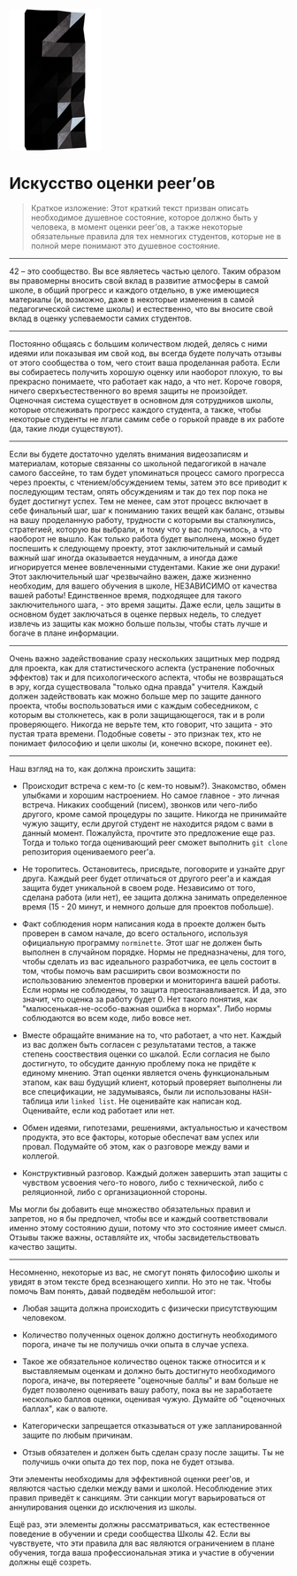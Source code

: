 ![pageimage](src/page1image3852832-small-13.png)

# Искусство оценки peer’ов #

> Краткое изложение: Этот краткий текст призван описать необходимое душевное состояние, которое должно быть у человека, в момент оценки peer’ов, а также некоторые обязательные правила для тех немногих студентов, которые не в полной мере понимают это душевное состояние.

------------

42 – это сообщество. Вы все являетесь частью целого. Таким образом вы правомерны вносить свой вклад в развитие атмосферы в самой школе, в общий прогресс и каждого отдельно, в уже имеющиеся материалы (и, возможно, даже в некоторые изменения в самой педагогической системе школы) и естественно, что вы вносите свой вклад в оценку успеваемости самих студентов.

------------

Постоянно общаясь с большим количеством людей, делясь с ними идеями или показывая им свой код, вы всегда будете получать отзывы от этого сообщества о том, чего стоит ваша проделанная работа. Если вы собираетесь получить хорошую оценку или наоборот плохую, то вы прекрасно понимаете, что работает как надо, а что нет. Короче говоря, ничего сверхъестественного во время защиты не произойдет. Оценочная система существует в основном для сотрудников школы, которые отслеживать прогресс каждого студента, а также, чтобы некоторые студенты не лгали самим себе о горькой правде в их работе (да, такие люди существуют).

------------

Если вы будете достаточно уделять внимания видеозаписям и материалам, которые связанны со школьной педагогикой в начале самого бассейне, то там будет упоминаться процесс самого прогресса через проекты, с чтением/обсуждением темы, затем это все приводит к последующим тестам, опять обсуждениям и так до тех пор пока не будет достигнут успех. Тем не менее, сам этот процесс включает в себе финальный шаг, шаг к пониманию таких вещей как баланс, отзывы на вашу проделанную работу, трудности с которыми вы сталкнулись, стратегией, которую вы выбрали, и тому что у вас получилось, а что наоборот не вышло. Как только работа будет выполнена, можно будет поспешить к следующему проекту, этот заключительный и самый важный шаг иногда оказывается неудачным, а иногда даже игнорируется менее вовлеченными студентами. Какие же они дураки! Этот заключительный шаг чрезвычайно важен, даже жизненно необходим, для вашего обучения в школе, НЕЗАВИСИМО от качества вашей работы! Единственное время, подходящее для такого заключительного шага, - это время защиты. Даже если, цель защиты в основном будет заключаться в оценке первых недель, то следует извлечь из защиты как можно больше пользы, чтобы стать лучше и богаче в плане информации.

------------

Очень важно задействование сразу нескольких защитных мер подряд для проекта, как для статистического аспекта (устранение побочных эффектов) так и для психологического аспекта, чтобы не возвращаться в эру, когда существовала "только одна правда" учителя. Каждый должен задействовать как можно больше мер по защите данного проекта, чтобы воспользоваться ими с каждым собеседником, с которым вы столкнетесь, как в роли защищающегося, так и в роли проверяющего. Никогда не верьте тем, кто говорит, что защита - это пустая трата времени. Подобные советы - это признак тех, кто не понимает философию и цели школы (и, конечно вскоре, покинет ее).

------------

Наш взгляд на то, как должна происхить защита:
    
* Происходит встреча с кем-то (с кем-то новым?). Знакомство, обмен улыбками и хорошим настроением. Но самое главное - это личная встреча. Никаких сообщений (писем), звонков или чего-либо другого, кроме самой процедуры по защите. Никогда не принимайте чужую защиту, если другой студент не находится рядом с вами в данный момент. Пожалуйста, прочтите это предложение еще раз. Тогда и только тогда оценивающий peer сможет выполнить `git clone` репозитория оцениваемого peer'a.

* Не торопитесь. Остановитесь, присядьте, поговорите и узнайте друг друга. Каждый peer будет отличаться от другого peer'a и каждая защита будет уникальной в своем роде. Независимо от того, сделана работа (или нет), ее защита должна занимать определенное время (15 - 20 минут, и немного дольше для проектов побольше).

* Факт соблюдения норм написания кода в проекте должен быть проверен в самом начале, до всего остального, используя официальную программу `norminette`. Этот шаг не должен быть выполнен в случайном порядке. Нормы не предназначены, для того, чтобы сделать из вас идеального разработчика, ее цель состоит в том, чтобы помочь вам расширить свои возможности по использованию элементов проверки и мониторинга вашей работы. Если нормы не соблюдены, то защита преостанавливается. И да, это значит, что оценка за работу будет 0. Нет такого понятия, как "малюсенькая-не-особо-важная ошибка в нормах". Либо нормы соблюдаются во всем коде, либо вовсе нет.

* Вместе обращайте внимание на то, что работает, а что нет. Каждый из вас должен быть согласен с результатами тестов, а также степень сооствествия оценки со шкалой. Если согласия не было достигнуто, то обсудите данную проблему пока не придёте к единому мнению. Этап оценки является очень функциональным этапом, как ваш будущий клиент, который проверяет выполнены ли все спецификации, не задумываясь, были ли использованы `HASH`-таблица или `linked list`. Не оценивайте как написан код. Оценивайте, если код работает или нет.

* Обмен идеями, гипотезами, решениями, актуальностью и качеством продукта, это все факторы, которые обеспечат вам успех или провал. Подумайте об этом, как о разговоре между вами и коллегой.

* Конструктивный разговор. Каждый должен завершить этап защиты с чувством усвоения чего-то нового, либо с технической, либо с реляционной, либо с организационной стороны.

Мы могли бы добавить еще множество обязательных правил и запретов, но я бы предпочел, чтобы все и каждый соответствовали именно этому состоянию души, потому что это состояние имеет смысл. Отзывы также важны, оставляйте их, чтобы засвидетельствовать качество защиты.

------------

Несомненно, некоторые из вас, не смогут понять философию школы и увидят в этом тексте бред всезнающего хиппи. Но это не так. Чтобы помочь Вам понять, давай подведём небольшой итог:

* Любая защита должна происходить с физически присутствующим человеком.

* Количество полученных оценок должно достигнуть необходимого порога, иначе ты не получишь очки опыта в случае успеха.

* Такое же обязательное количество оценок также относится и к выставляемым оценкам и должно быть достигнуто необходимого порога, иначе, вы потеряеете "оценочные баллы" и вам больше не будет позволено оценивать вашу работу, пока вы не заработаете несколько баллов оценки, оценивая чужую. Думайте об "оценочных баллах", как о валюте.

* Категорически запрещается отказываться от уже запланированной защите по любым причинам.

* Отзыв обязателен и должен быть сделан сразу после защиты. Ты не получишь очки опыта до тех пор, пока не будет отзыва.

Эти элементы необходимы для эффективной оценки peer'ов, и являются частью сделки между вами и школой.  Несоблюдение этих правил приведёт к санкциям. Эти санкции могут варьироваться от аннулирования оценки до исключения из школы.

Ещё раз, эти элементы должны рассматриваться, как естественное поведение в обучении и среди сообщества Школы 42. Если вы чувствуете, что эти правила для вас являются ограничением в плане обучения, тогда ваша профессиональная этика и участие в обучении должны ещё созреть.
